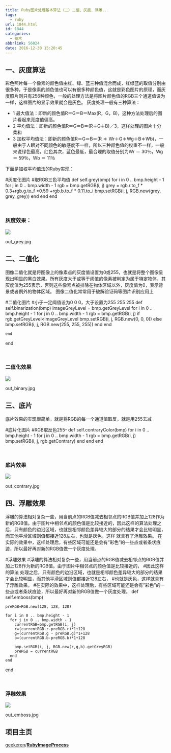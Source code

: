 ```yaml
---
title: Ruby图片处理基本算法（二）二值、灰度、浮雕...
tags:
  - ruby
url: 1844.html
id: 1844
categories:
  - 技术
abbrlink: 56024
date: 2016-12-30 15:20:45
---
```


一、灰度算法
------

彩色照片每一个像素的颜色值由红、绿、蓝三种值混合而成，红绿蓝的取值分别由很多种，于是像素的颜色值也可以有很多种颜色值，这就是彩色图片的原理，而灰度照片则只有256种颜色，一般的处理方法是将图片颜色值的RGB三个通道值设为一样，这样图片的显示效果就会是灰色。 灰度处理一般有三种算法：

*   1 最大值法：即新的颜色值R＝G＝B＝Max(R，G，B)，这种方法处理后的图片看起来亮度值偏高。
*   2 平均值法：即新的颜色值R＝G＝B＝(R＋G＋B)／3，这样处理的图片十分柔和
*   3 加权平均值法：即新的颜色值R＝G＝B＝(R ＊ Wr＋G＊Wg＋B＊Wb)，一般由于人眼对不同颜色的敏感度不一样，所以三种颜色值的权重不一样，一般来说绿色最高，红色其次，蓝色最低，最合理的取值分别为Wr ＝ 30％，Wg ＝ 59％，Wb ＝ 11％

下面是加权平均值法的Ruby实现：

  #灰度化图片
  #取RGB三色平均值
  def self.grey(bmp)
    for i in 0 .. bmp.height - 1
      for j in 0 .. bmp.width - 1
        rgb = bmp.getRGB(i, j)
        grey = rgb.r.to\_f * 0.3+rgb.g.to\_f \*0.59 +rgb.b.to\_f \* 0.11.to\_i
        bmp.setRGB(i, j, RGB.new(grey, grey, grey))
      end
    end
  end

 

### 灰度效果：

![](http://baiyuan.wang/wp-content/uploads/2016/12/20161230151843110.jpg)

out_grey.jpg

二、二值化
-----

图像二值化就是将图像上的像素点的灰度值设置为0或255，也就是将整个图像呈现出明显的黑白效果。所有灰度大于或等于阈值的像素被判定为属于特定物体，其灰度值为255表示，否则这些像素点被排除在物体区域以外，灰度值为0，表示背景或者例外的物体区域。 图像二值化常常用于破解验证码等图片识别应用上

#二值化图片
 #小于一定阈值设为0 0 0，大于设置为255 255 255
  def self.binarization(bmp)
    imageGreyLevel = bmp.getGreyLevel
    for i in 0 .. bmp.height - 1
      for j in 0 .. bmp.width - 1
        rgb = bmp.getRGB(i, j)
        if rgb.getGreyLevel<imageGreyLevel
          bmp.setRGB(i, j, RGB.new(0, 0, 0))
        else
          bmp.setRGB(i, j, RGB.new(255, 255, 255))
        end
      end

    end
  end

   

### 二值化效果

![](http://baiyuan.wang/wp-content/uploads/2016/12/20161230151844218.jpg)

out_binary.jpg

三、底片
----

底片效果的实现很简单，就是将RGB的每一个通道值取反，就是用255去减

#底片化图片
  #RGB取反色255-
  def self.contraryColor(bmp)
    for i in 0 .. bmp.height - 1
      for j in 0 .. bmp.width - 1
        rgb = bmp.getRGB(i, j)
        bmp.setRGB(i, j, rgb.getContrary)
      end
    end
  end

 

### 底片效果

![](http://baiyuan.wang/wp-content/uploads/2016/12/20161230151844320.jpg)

out_contrary.jpg

四、浮雕效果
------

浮雕的算法相对复杂一些，用当前点的RGB值减去相邻点的RGB值并加上128作为新的RGB值。由于图片中相邻点的颜色值是比较接近的，因此这样的算法处理之后，只有颜色的边沿区域，也就是相邻颜色差异较大的部分的结果才会比较明显，而其他平滑区域则值都接近128左右，也就是灰色，这样 就具有了浮雕效果。 在实际的效果中，这样处理后，有些区域可能还是会有”彩色”的一些点或者条状痕迹，所以最好再对新的RGB值做一个灰度处理。

#浮雕效果
  #浮雕的算法相对复杂一些，用当前点的RGB值减去相邻点的RGB值并加上128作为新的RGB值。由于图片中相邻点的颜色值是比较接近的，
  #因此这样的算法 处理之后，只有颜色的边沿区域，也就是相邻颜色差异较大的部分的结果才会比较明显，而其他平滑区域则值都接近128左右，
  #也就是灰色，这样就具有了浮雕效果。
  #在实际的效果中，这样处理后，有些区域可能还是会有”彩色”的一些点或者条状痕迹，所以最好再对新的RGB值做一个灰度处理。
  def self.emboss(bmp)

    preRGB=RGB.new(128, 128, 128)

    for i in 0 .. bmp.height - 1
      for j in 0 .. bmp.width - 1
        currentRGB=bmp.getRGB(i, j)
        r=(currentRGB.r-preRGB.r)*1+128
        g=(currentRGB.g - preRGB.g)*1+128
        b=(currentRGB.b-preRGB.b)*1+128

        bmp.setRGB(i, j, RGB.new(r,g,b).getGreyRGB)
        preRGB = currentRGB
      end
    end

  end

 

### 浮雕效果

![](http://baiyuan.wang/wp-content/uploads/2016/12/20161230151844418.jpg)

out_emboss.jpg

项目主页
----

[geekeren](https://github.com/geekeren)/**[RubyImageProcess](https://github.com/geekeren/RubyImageProcess)**